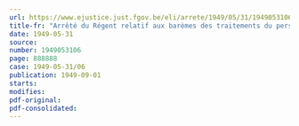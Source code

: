 ```yaml
---
url: https://www.ejustice.just.fgov.be/eli/arrete/1949/05/31/1949053106/justel
title-fr: "Arrêté du Régent relatif aux barèmes des traitements du personnel de personnel de l'enseignement technique et agricole agréé servant de base à la détermination des subsides de l'Etat (abrogé par AR 25-09-1950, art. 15)"
date: 1949-05-31
source:
number: 1949053106
page: 888888
case: 1949-05-31/06
publication: 1949-09-01
starts:
modifies:
pdf-original:
pdf-consolidated:
---
```


